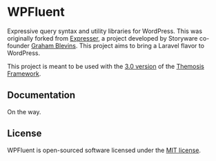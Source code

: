 # WPFluent

Expressive query syntax and utility libraries for WordPress. This was originally forked from [Expresser](https://github.com/expresser/expresser), a project developed by Storyware co-founder [Graham Blevins](http://grhm.me/). This project aims to bring a Laravel flavor to WordPress.

This project is meant to be used with the [3.0 version](https://framework.themosis.com/docs/3.0/) of the [Themosis Framework](https://framework.themosis.com/).

## Documentation

On the way.

## License

WPFluent is open-sourced software licensed under the [MIT license](http://opensource.org/licenses/MIT).
